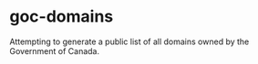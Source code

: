 # goc-domains

Attempting to generate a public list of all domains owned by the Government of Canada.
